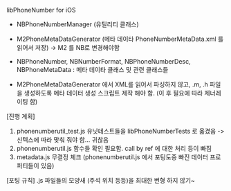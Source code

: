 libPhoneNumber for iOS

* NBPhoneNumberManager (유틸리티 클래스)

* M2PhoneMetaDataGenerator (메타 데이타 PhoneNumberMetaData.xml 를 읽어서 저장)
	-> M2 를 NB로 변경해야함

* NBPhoneNumber, NBNumberFormat, NBPhoneNumberDesc, NBPhoneMetaData : 메타 데이타 클래스 및 관련 클래스들 


- M2PhoneMetaDataGenerator 에서 XML를 읽어서 파싱하지 않고, .m, .h 파일을 생성하도록 메타 데이터 생성 스크립트 제작 해야 함. (이 후 필요에 따라 제너레이팅 함)

[진행 계획]
1. phonenumberutil_test.js 유닛테스트들을 libPhoneNumberTests 로 옮겼음
	-> 신텍스에 따라 맞춰 줘야 함… 귀찮음
2. phonenumberutil.js 함수들 확인 필요함. call by ref 에 대한 처리 등이 빠짐
3. metadata.js 무결정 체크 (phonenumberutil.js 에서 포팅도중 빠진 데이터 프로퍼티들이 있음)


[포팅 규칙]
.js 파일들의 모양새 (주석 위치 등등)을 최대한 변형 하지 않기~